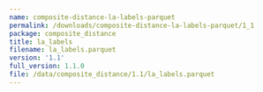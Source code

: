```yaml
---
name: composite-distance-la-labels-parquet
permalink: /downloads/composite-distance-la-labels-parquet/1_1
package: composite_distance
title: la_labels
filename: la_labels.parquet
version: '1.1'
full_version: 1.1.0
file: /data/composite_distance/1.1/la_labels.parquet
---
```

